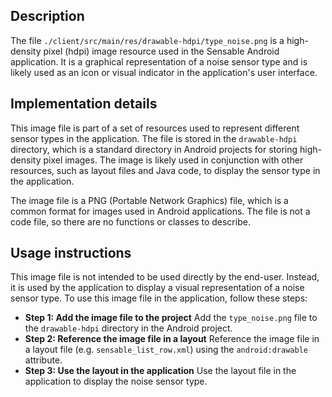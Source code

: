 ## Description

The file `./client/src/main/res/drawable-hdpi/type_noise.png` is a high-density pixel (hdpi) image resource used in the Sensable Android application. It is a graphical representation of a noise sensor type and is likely used as an icon or visual indicator in the application's user interface.


## Implementation details

This image file is part of a set of resources used to represent different sensor types in the application. The file is stored in the `drawable-hdpi` directory, which is a standard directory in Android projects for storing high-density pixel images. The image is likely used in conjunction with other resources, such as layout files and Java code, to display the sensor type in the application.

The image file is a PNG (Portable Network Graphics) file, which is a common format for images used in Android applications. The file is not a code file, so there are no functions or classes to describe.


## Usage instructions

This image file is not intended to be used directly by the end-user. Instead, it is used by the application to display a visual representation of a noise sensor type. To use this image file in the application, follow these steps:

* **Step 1: Add the image file to the project**
Add the `type_noise.png` file to the `drawable-hdpi` directory in the Android project.
* **Step 2: Reference the image file in a layout**
Reference the image file in a layout file (e.g. `sensable_list_row.xml`) using the `android:drawable` attribute.
* **Step 3: Use the layout in the application**
Use the layout file in the application to display the noise sensor type.



